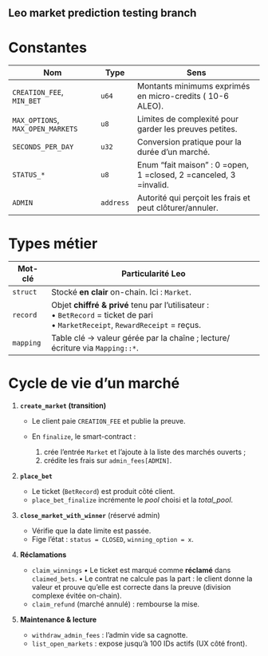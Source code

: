 ## Leo market prediction testing branch

# Constantes

| Nom                               | Type      | Sens                                                              |
| --------------------------------- | --------- | ----------------------------------------------------------------- |
| `CREATION_FEE`, `MIN_BET`         | `u64`     | Montants minimums exprimés en micro-credits ( 10-6  ALEO).        |
| `MAX_OPTIONS`, `MAX_OPEN_MARKETS` | `u8`      | Limites de complexité pour garder les preuves petites.            |
| `SECONDS_PER_DAY`                 | `u32`     | Conversion pratique pour la durée d’un marché.                    |
| `STATUS_*`                        | `u8`      | Enum “fait maison” : 0 =open, 1 =closed, 2 =canceled, 3 =invalid. |
| `ADMIN`                           | `address` | Autorité qui perçoit les frais et peut clôturer/annuler.          |

# Types métier

| Mot-clé   | Particularité Leo                                                                                                                     |
| --------- | ------------------------------------------------------------------------------------------------------------------------------------- |
| `struct`  | Stocké **en clair** on-chain. Ici : `Market`.                                                                                         |
| `record`  | Objet **chiffré & privé** tenu par l’utilisateur : <br>• `BetRecord` = ticket de pari <br>• `MarketReceipt`, `RewardReceipt` = reçus. |
| `mapping` | Table clé → valeur gérée par la chaîne ; lecture/écriture via `Mapping::*`.                                                           |

# Cycle de vie d’un marché

1. **`create_market` (transition)**

   * Le client paie `CREATION_FEE` et publie la preuve.
   * En `finalize`, le smart-contract :

     1. crée l’entrée `Market` et l’ajoute à la liste des marchés ouverts ;
     2. crédite les frais sur `admin_fees[ADMIN]`.

2. **`place_bet`**

   * Le ticket (`BetRecord`) est produit côté client.
   * `place_bet_finalize` incrémente le *pool* choisi et la *total\_pool*.

3. **`close_market_with_winner`** (réservé admin)

   * Vérifie que la date limite est passée.
   * Fige l’état : `status = CLOSED`, `winning_option = x`.

4. **Réclamations**

   * `claim_winnings`
     *•* Le ticket est marqué comme **réclamé** dans `claimed_bets`.
     *•* Le contrat ne calcule pas la part : le client donne la valeur et prouve qu’elle est correcte dans la preuve (division complexe évitée on-chain).
   * `claim_refund` (marché annulé) : rembourse la mise.

5. **Maintenance & lecture**

   * `withdraw_admin_fees` : l’admin vide sa cagnotte.
   * `list_open_markets` : expose jusqu’à 100 IDs actifs (UX côté front).